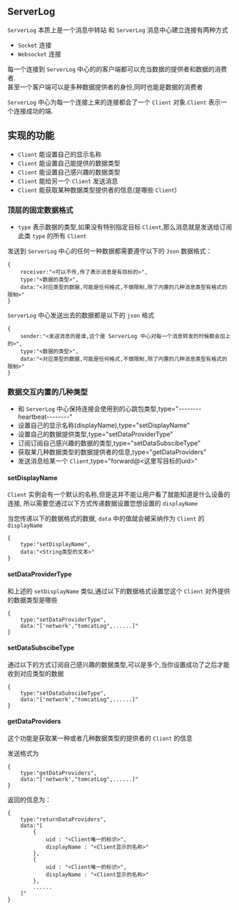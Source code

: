 
ServerLog
-------

`ServerLog` 本质上是一个消息中转站
和 `ServerLog` 消息中心建立连接有两种方式<bt/>
- `Socket` 连接
- `Websocket` 连接

每一个连接到 `ServerLog` 中心的的客户端都可以充当数据的提供者和数据的消费者.<br/>
甚至一个客户端可以是多种数据提供者的身份,同时也能是数据的消费者

`ServerLog` 中心为每一个连接上来的连接都会了一个 `Client` 对象.`Client` 表示一个连接成功的端.

实现的功能
----

- `Client` 能设置自己的显示名称
- `Client` 能设置自己能提供的数据类型
- `Client` 能设置自己感兴趣的数据类型
- `Client` 能给另一个 `Client` 发送消息
- `Client` 能获取某种数据类型提供者的信息(是哪些 `Client`)

### 顶层的固定数据格式

- `type` 表示数据的类型,如果没有特别指定目标 `Client`,那么消息就是发送给订阅此类 `type` 的所有 `Client`

发送到 `ServerLog` 中心的任何一种数据都需要遵守以下的 `Json` 数据格式：

```
{
    receiver:"<可以不传,传了表示消息是有目标的>",
    type:"<数据的类型>",
    data:"<对应类型的数据,可能是任何格式,不做限制,除了内置的几种消息类型有格式的限制>"
}

```

`ServerLog` 中心发送出去的数据都是以下的 `json` 格式

```
{
    sender:"<发送消息的是谁,这个是 ServerLog 中心对每一个消息转发的时候都会加上的>",
    type:"<数据的类型>",
    data:"<对应类型的数据,可能是任何格式,不做限制,除了内置的几种消息类型有格式的限制>" 
}
```

### 数据交互内置的几种类型

- 和 `ServerLog` 中心保持连接会使用到的心跳包类型,type="--------heartbeat--------"
- 设置自己的显示名称(displayName),type="setDisplayName"
- 设置自己的数据提供类型,type="setDataProviderType"
- 订阅订阅自己感兴趣的数据的类型,type="setDataSubscibeType"
- 获取某几种数据类型的数据提供者的信息,type="getDataProviders"
- 发送消息给某一个 `Client`,type="forward@<这里写目标的uid>"

#### setDisplayName

`Client` 实例会有一个默认的名称,但是这并不能让用户看了就能知道是什么设备的连接,
所以需要您通过以下方式传递数据设置您想设置的 `displayName`

当您传递以下的数据格式的数据, `data` 中的值就会被采纳作为 `Client` 的 `displayName`

```
{
    type:"setDisplayName",
    data:"<String类型的文本>"
}
```

#### setDataProviderType

和上述的 `setDisplayName` 类似,通过以下的数据格式设置您这个 `Client` 对外提供的数据类型是哪些<br/>


```
{
    type:"setDataProviderType",
    data:"['network',"tomcatLog",......]"
}
```

#### setDataSubscibeType

通过以下的方式订阅自己感兴趣的数据类型,可以是多个,当你设置成功了之后才能收到对应类型的数据

```
{
    type:"setDataSubscibeType",
    data:"['network',"tomcatLog",......]"
}
```

#### getDataProviders

这个功能是获取某一种或者几种数据类型的提供者的 `Client` 的信息

发送格式为 

```
{
    type:"getDataProviders",
    data:"['network',"tomcatLog",......]"
}
```

返回的信息为：

```
{
    type:"returnDataProviders",
    data:"[
        {
            uid : "<Client唯一的标识>",
            displayName : "<Client显示的名称>"
        },
        {
            uid : "<Client唯一的标识>",
            displayName : "<Client显示的名称>"
        },
        ......
    ]"
}
```